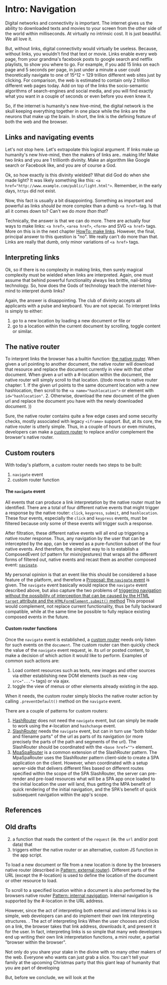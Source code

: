 # Intro: Navigation

Digital networks and connectivity is important. The internet gives us the ability to
downloaded texts and movies to your screen from the other side of the world within milliseconds.
At virtually no intrinsic cost. It is just beautiful. We all love it.

But, without links, digital connectivity would virtually be useless.
Because, without links, you wouldn't find that text or movie.
Links enable every web page, from your grandma's facebook posts to google search and netflix playlists,
to show you where to go. 
For example, if you add 15 links on each page and 5 seconds per page, 
in just under a minute a user could theoretically navigate to one of 15^12 = 129 trillion different web sites
just by clicking. For comparison, the web is estimated to contain only 2 trillion different web pages today.
Add on top of the links the socio-semantic algorithms of search-engines and social media,
and you will find exactly what you want in a couple of seconds or even before you even knew it.

So, if the internet is humanity's new hive-mind, the digital network is the skull keeping 
everything together in one place while the links are the neurons that make up the brain.
In short, the link is the defining feature of both the web and the browser.

## Links and navigating events

Let's not stop here. Let's extrapolate this logical argument.
If links make up humanity's new hive-mind, then the makers of links are.. making life!
Make two links and you are 1 trillionth divinity.
Make an algorithm like Google search or Facebook like, and you are of course a God.

Ok, so how exactly is this divinity wielded? What did God do when she made light?
It was likely something like this: `<a href="http://www.example.com/public/light.html">`.
Remember, in the early days, `https` did not exist.

Now, this fact is usually a bit disappointing. 
Something as important and powerful as links *should be* more complex than a dumb `<a href>`-tag.
Is that all it comes down to? Can't we do *more than that*?

Technically, the answer is that we can do more. There are actually four ways to make links:
`<a href>`, `<area href>`, `<form>` and SVG `<a href>` tags.
More on this is in the next chapter [HowTo: make links](HowTo_makeLinks.md).
However, the final, principal answer to this question is "no". We really can't do more than that.
Links are really that dumb, only minor variations of `<a href>` tags.

## Interpreting links

Ok, so if there is no complexity in making links, 
then surely magical complexity must be wielded when links are interpreted.
Again, one must assume that behind powerful functionality always lies brittle, nail-biting technology.
So, how does the Gods of technology teach the internet hive-mind to interpret dumb links?

Again, the answer is disappointing. 
The club of divinity accepts all applicants with a pulse and keyboard. You are not special.
To interpret links is simply to either:
1. go to a new location by loading a new document or file or
2. go to a location within the current document by scrolling, toggle content or similar.

## The native router

To interpret links the browser has a builtin function: [the native router](HowTo_nativeRouter.md).
When given a url pointing to another document, the native router will download that resource and 
replace the document currently in view with that other document. 
When given a url with a #-location within the document, 
the native router will simply scroll to that location.
((todo move to native router chapter: 1. If the given url points to the same document location with a new hashlocation, then 
scroll to the `<a name="hashlocation">` or element with `id="hashlocation"`.
2. Otherwise, download the new document of the given url and replace the document you have with the 
newly downloaded document.
))

Sure, the native router contains quite a few edge cases and some security checks, 
mostly associated with legacy `<iframe>` support.
But, at its core, the native router is utterly simple.
Thus, in a couple of hours or even minutes, developers can make a [custom router]() to
replace and/or complement the browser's native router.

## Custom routers

With today's platform, a custom router needs two steps to be built:
1. `navigate` event
2. custom router function

#### The `navigate` event

All events that can produce a link interpretation by the native router must be identified.
There are a total of four different native events that might trigger a response by the native router:
`click`, `keypress`, `submit`, and `hashlocation`.
These four events, especially the `click` and `keypress` events, must be filtered 
because only some of these events will trigger such a response.

After filtration, these different native events will all end up triggering a native router response.
Thus, any navigation by the user that can be intercepted by the app, can be viewed as a pure-function 
subset of the four native events. And therefore, the simplest way to is to establish a ComposedEvent
(cf pattern for mixin/gestures) that wraps all the different forms of filtered out, native events and
recast them as another composed event: [`navigate`](Pattern_navigate.md).

My personal opinion is that an event like this should be considered a base feature of the platform,
and therefore a [Proposal: the `navigate` event](Proposal_navigate.md) is given.
The `navigate` event basically would replace the `navigate` event described above, but 
also capture the two problems of [triggering navigation without the possibility of interception
that can be caused by the HTML `target` attribute and the `HTMLFormElement.submit()` method](Problem_submitTargetSubmarines.md)
This proposal would complement, not replace current functionality, thus be fully backward compatible,
while at the same time be possible to fully replace existing composed events in the future.

#### Custom router functions

Once the `navigate` event is established, a [custom router](Pattern_customRouter.md) needs only listen for such events on 
the `document`.
The custom router can then quickly check the value of the `navigate` event request, 
ie. its url or posted content,
to make a decision of which action it would like to perform.
Examples of common such actions are:
1. Load content resources such as texts, new images and other sources via either establishing 
new DOM elements (such as new `<img src="...">` tags) or via ajax.
2. toggle the view of menus or other elements already existing in the app.

When it needs, the custom router simply blocks the native router action by calling 
`.preventDefault()` method on the `navigate` event.

There are a couple of patterns for custom routers:
1. [HashRouter](Pattern_hashRouter.md) does not need the `navigate` event, but 
can simply be made to work using the `#`-location and `hashchange` event.
2. [SlashRouter](Pattern_slashRouter.md) needs the `navigate` event, but 
can in turn use "both folder and filename parts" of the url as parts of its navigation
(or more precisely the parts of the path and segments of the url). 
The SlashRouter should be coordinated with the `<base href="">` element.
3. [MpaSpaRouter](Pattern_MpaSpaRouter.md) is a common extension of the SlashRouter pattern.
The MpaSpaRouter uses the SlashRouter pattern client-side to create a SPA application on the client.
However, when coordinated with a setup server-side that delivers different files based on different
routes specified within the scope of the SPA SlashRouter, 
the server can pre-render and pre-load resources what will be a SPA app once loaded to the initial 
location the user will land, thus getting the MPA benefit of quick rendering of the initial navigation,
and the SPA's benefit of quick subsequent navigation within the app's scope.

## References


## Old drafts

2. a function that reads the content of the `request` (ie. the `url` and/or post data) 
that
3. triggers either the native router or an alternative, custom JS function in the app script.

To load a new document or file from a new location is done by the browsers native router (described in [Pattern: external router]()).
Different parts of the URL (except the #-location) is used to define the location of the document or 
other resource to load. 

To scroll to a specified location within a document is also performed by the browsers native router [Pattern: internal navigation]().
Internal navigation is supported by the #-location in the URL address.

However, since the act of interpreting both external and internal links is so simple,
web developers can and do implement their own link interpreting structures.
. The act of interpreting links 
When the user chooses and clicks on a link, the browser takes that link address, downloads it, and
present it for the user. In fact, interpreting links is so simple that many web developers 
end up writing their own link interpretation functions, a mini router, a partial "browser within the browser".


Not only do you share your stake in the divine with so
many other makers of the web. Everyone who wants can just grab a slice.
You can't tell your family at the upcoming Christmas party that this giant leap of humanity
that you are part of developing 

But, before we conclude, we will look at the  